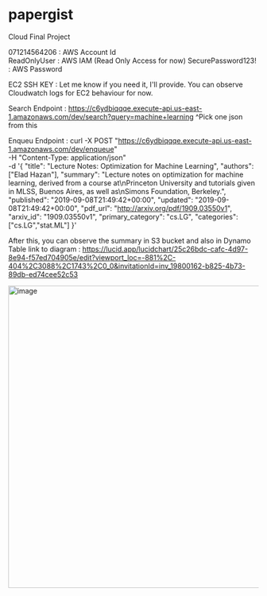 # papergist
Cloud Final Project

071214564206 : AWS Account Id  
ReadOnlyUser : AWS IAM (Read Only Access for now)
SecurePassword123! : AWS Password

EC2 SSH KEY : Let me know if you need it, I'll provide. You can observe Cloudwatch logs for EC2 behaviour for now.

Search Endpoint : https://c6ydbiqqqe.execute-api.us-east-1.amazonaws.com/dev/search?query=machine+learning 
^Pick one json from this 

Enqueu Endpoint : 
curl -X POST "https://c6ydbiqqqe.execute-api.us-east-1.amazonaws.com/dev/enqueue" \
  -H "Content-Type: application/json" \
  -d '{
    "title": "Lecture Notes: Optimization for Machine Learning",
    "authors": ["Elad Hazan"],
    "summary": "Lecture notes on optimization for machine learning, derived from a course at\nPrinceton University and tutorials given in MLSS, Buenos Aires, as well as\nSimons Foundation, Berkeley.",
    "published": "2019-09-08T21:49:42+00:00",
    "updated": "2019-09-08T21:49:42+00:00",
    "pdf_url": "http://arxiv.org/pdf/1909.03550v1",
    "arxiv_id": "1909.03550v1",
    "primary_category": "cs.LG",
    "categories": ["cs.LG","stat.ML"]
  }'

After this, you can observe the summary in S3 bucket and also in Dynamo Table
link to diagram : https://lucid.app/lucidchart/25c26bdc-cafc-4d97-8e94-f57ed704905e/edit?viewport_loc=-881%2C-404%2C3088%2C1743%2C0_0&invitationId=inv_19800162-b825-4b73-89db-ed74cee52c53  


<img width="608" alt="image" src="https://github.com/user-attachments/assets/41611a56-e84e-4b18-b7c9-5816aa92a6ce" />

